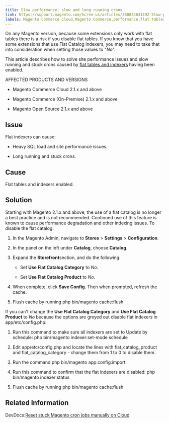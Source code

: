 ```yaml
---
title: Slow performance, slow and long running crons
link: https://support.magento.com/hc/en-us/articles/360034631192-Slow-performance-slow-and-long-running-crons
labels: Magento Commerce Cloud,Magento Commerce,performance,flat tables,slow performance,long running crons,flat catalog indexers,how to
---
```


On any Magento version, because some extensions only work with flat tables there is a risk if you disable flat tables. If you know that you have some extensions that use Flat Catalog indexers, you may need to take that into consideration when setting those values to "*No*".

This article describes how to solve site performance issues and slow running and stuck crons caused by [flat tables and indexers](https://docs.magento.com/m2/ce/user_guide/catalog/catalog-flat.html) having been enabled.

AFFECTED PRODUCTS AND VERSIONS

* Magento Commerce Cloud 2.1.x and above

* Magento Commerce (On-Premise) 2.1.x and above

* Magento Open Source 2.1.x and above

## Issue

Flat indexers can cause:

* Heavy SQL load and site performance issues.

* Long running and stuck crons.

## Cause

Flat tables and indexers enabled.

## Solution

Starting with Magento 2.1.x and above, the use of a flat catalog is no longer a best practice and is not recommended. Continued use of this feature is known to cause performance degradation and other indexing issues. To disable the flat catalog:

1. In the Magento Admin, navigate to **Stores** > **Settings** > **Configuration**.

1. In the panel on the left under **Catalog**, choose **Catalog**.

1. Expand the **Storefront**section, and do the following:

	
	* Set **Use Flat Catalog Category** to *No*.
	
	* Set **Use Flat Catalog Product** to *No*.

1. When complete, click **Save Config**. Then when prompted, refresh the cache.

10. Flush cache by running php bin/magento cache:flush

If you can't change the **Use Flat Catalog Category** and **Use Flat Catalog Product** to *No* because the options are greyed out disable flat indexers in app/etc/config.php:

1. Run this command to make sure all indexers are set to Update by schedule: php bin/magento indexer:set-mode schedule

1. Edit app/etc/config.php and locate the lines with flat\_catalog\_product and flat\_catalog\_category - change them from 1 to 0 to disable them.

1. Run the command php bin/magento app:config:import

1. Run this command to confirm that the flat indexers are disabled: php
 bin/magento indexer:status

10. Flush cache by running php bin/magento cache:flush

## Related Information

DevDocs:[Reset stuck Magento cron jobs manually on Cloud](https://support.magento.com/hc/en-us/articles/360000097713-Reset-stuck-Magento-cron-jobs-manually-on-Cloud)

